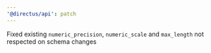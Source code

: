 ```yaml
---
'@directus/api': patch
---
```


Fixed existing `numeric_precision`, `numeric_scale` and `max_length` not respected on schema changes
